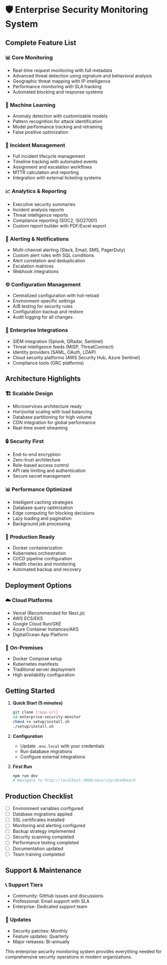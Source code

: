 # 🛡️ Enterprise Security Monitoring System

## Complete Feature List

### 📊 **Core Monitoring**
- Real-time request monitoring with full metadata
- Advanced threat detection using signature and behavioral analysis
- Geographic threat mapping with IP intelligence
- Performance monitoring with SLA tracking
- Automated blocking and response systems

### 🤖 **Machine Learning**
- Anomaly detection with customizable models
- Pattern recognition for attack identification
- Model performance tracking and retraining
- False positive optimization

### 🚨 **Incident Management**
- Full incident lifecycle management
- Timeline tracking with automated events
- Assignment and escalation workflows
- MTTR calculation and reporting
- Integration with external ticketing systems

### 📈 **Analytics & Reporting**
- Executive security summaries
- Incident analysis reports
- Threat intelligence reports
- Compliance reporting (SOC2, ISO27001)
- Custom report builder with PDF/Excel export

### 🔔 **Alerting & Notifications**
- Multi-channel alerting (Slack, Email, SMS, PagerDuty)
- Custom alert rules with SQL conditions
- Alert correlation and deduplication
- Escalation matrices
- Webhook integrations

### ⚙️ **Configuration Management**
- Centralized configuration with hot-reload
- Environment-specific settings
- A/B testing for security rules
- Configuration backup and restore
- Audit logging for all changes

### 🔗 **Enterprise Integrations**
- SIEM integration (Splunk, QRadar, Sentinel)
- Threat intelligence feeds (MISP, ThreatConnect)
- Identity providers (SAML, OAuth, LDAP)
- Cloud security platforms (AWS Security Hub, Azure Sentinel)
- Compliance tools (GRC platforms)

## Architecture Highlights

### 🏗️ **Scalable Design**
- Microservices architecture ready
- Horizontal scaling with load balancing
- Database partitioning for high volume
- CDN integration for global performance
- Real-time event streaming

### 🔒 **Security First**
- End-to-end encryption
- Zero-trust architecture
- Role-based access control
- API rate limiting and authentication
- Secure secret management

### 📊 **Performance Optimized**
- Intelligent caching strategies
- Database query optimization
- Edge computing for blocking decisions
- Lazy loading and pagination
- Background job processing

### 🚀 **Production Ready**
- Docker containerization
- Kubernetes orchestration
- CI/CD pipeline configuration
- Health checks and monitoring
- Automated backup and recovery

## Deployment Options

### ☁️ **Cloud Platforms**
- Vercel (Recommended for Next.js)
- AWS ECS/EKS
- Google Cloud Run/GKE
- Azure Container Instances/AKS
- DigitalOcean App Platform

### 🏢 **On-Premises**
- Docker Compose setup
- Kubernetes manifests
- Traditional server deployment
- High availability configuration

## Getting Started

1. **Quick Start (5 minutes)**
   ```bash
   git clone [repo-url]
   cd enterprise-security-monitor
   chmod +x setup/install.sh
   ./setup/install.sh
   ```

2. **Configuration**
    - Update `.env.local` with your credentials
    - Run database migrations
    - Configure external integrations

3. **First Run**
   ```bash
   npm run dev
   # Navigate to http://localhost:3000/security/dashboard
   ```

## Production Checklist

- [ ] Environment variables configured
- [ ] Database migrations applied
- [ ] SSL certificates installed
- [ ] Monitoring and alerting configured
- [ ] Backup strategy implemented
- [ ] Security scanning completed
- [ ] Performance testing completed
- [ ] Documentation updated
- [ ] Team training completed

## Support & Maintenance

### 📞 **Support Tiers**
- Community: GitHub issues and discussions
- Professional: Email support with SLA
- Enterprise: Dedicated support team

### 🔄 **Updates**
- Security patches: Monthly
- Feature updates: Quarterly
- Major releases: Bi-annually

This enterprise security monitoring system provides everything needed for
comprehensive security operations in modern organizations.